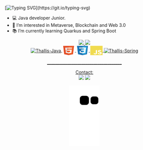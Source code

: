 
[![Typing SVG](https://readme-typing-svg.herokuapp.com/?lines=👋Hey!+I'm+Thallis.;Come+to+know+a+little+about+me!)](https://git.io/typing-svg)
- :computer: Java developer Junior.
- 👀 I’m interested in Metaverse, Blockchain and Web 3.0  
- 📚 I’m currently learning Quarkus and Spring Boot



<div align="center">
  <a href="https://github.com/THenriqueh">
  <img height="160em" src="https://github-readme-stats.vercel.app/api?username=THenriqueh&show_icons=true&theme=dracula&include_all_commits=true&count_private=true"/>   <img height="160em" src="https://github-readme-stats.vercel.app/api/top-langs/?username=THenriqueh&layout=compact&langs_count=7&theme=dracula"/>
</div>
<div align="center" >
  <div style="display: inline_block">
   <img align="center" alt="Thallis-Java" height="30" width="40" src="https://cdn.jsdelivr.net/gh/devicons/devicon/icons/java/java-original.svg"/>
  <img align="center" alt="Thallis-HTML" height="30" width="40" src="https://raw.githubusercontent.com/devicons/devicon/master/icons/html5/html5-original.svg">
  <img align="center" alt="Thallis-CSS" height="30" width="40" src="https://raw.githubusercontent.com/devicons/devicon/master/icons/css3/css3-original.svg">
  <img align="center" alt="Thallis-Js" height="30" width="40" src="https://raw.githubusercontent.com/devicons/devicon/master/icons/javascript/javascript-plain.svg">

          
  
  <img align="center" alt="Thallis-Spring" height="30" width="40" src="https://cdn.jsdelivr.net/gh/devicons/devicon/icons/spring/spring-original.svg"/>
          
 
 </div>     
</div>
  <p align="center">_____________________________________</p>
   
  <div align="center"> 
    Contact:
      
  <div/>
 
<div align="center"> 
  <a href = "mailto:thallis.ferreira2019@gmail.com"><img src="https://img.shields.io/badge/-Gmail-%23333?style=for-the-badge&logo=gmail&logoColor=white" target="_blank"></a>
  <a href="https://www.linkedin.com/in/thallis-henrique-ferreira-80b6461b5" target="_blank"><img src="https://img.shields.io/badge/-LinkedIn-%230077B5?style=for-the-badge&logo=linkedin&logoColor=white" target="_blank"></a> 
 
 ![Snake animation](https://github.com/THenriqueh/THenriqueh/blob/output/github-contribution-grid-snake.svg)
 
 
 
</div>

